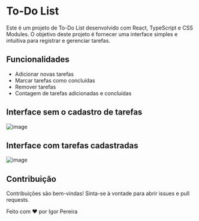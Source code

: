 # To-Do List

Este é um projeto de To-Do List desenvolvido com React, TypeScript e CSS Modules. O objetivo deste projeto é fornecer uma interface simples e intuitiva para registrar e gerenciar tarefas.

## Funcionalidades

- Adicionar novas tarefas
- Marcar tarefas como concluídas
- Remover tarefas
- Contagem de tarefas adicionadas e concluídas

## Interface sem o cadastro de tarefas

![image](https://github.com/user-attachments/assets/54260526-c68c-4d95-875d-a591441bd4fb)

## Interface com tarefas cadastradas

![image](https://github.com/user-attachments/assets/e9e3d6bf-c736-4888-b007-47dd7c894355)


## Contribuição
Contribuições são bem-vindas! Sinta-se à vontade para abrir issues e pull requests.

Feito com ❤️ por Igor Pereira
